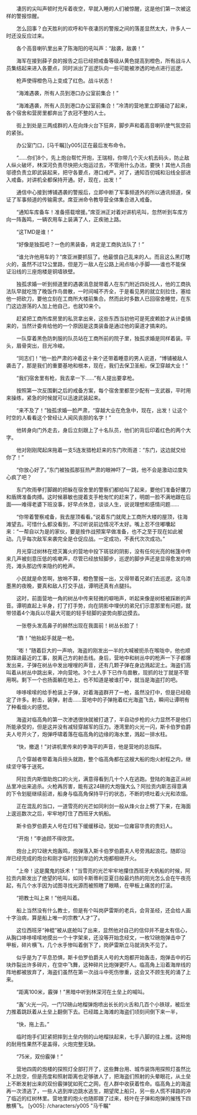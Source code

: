　　凄厉的尖叫声顿时充斥着夜空，早就入睡的人们被惊醒，这是他们第一次被这样的警报惊醒。

　　怎么回事？白天胜利的欢呼和午夜凄厉的警报之间的落差显然太大，许多人一时还没反应过来。

　　各个高音喇叭里出来了陈海阳的吼叫声：“敌袭，敌袭！”

　　海军在接到薛子良的报告之后已经把戒备等级从黄色提高到橙色，所有战斗人员集结起来进入各要点，同时派出了巡逻队向一些可能被渗透的地点进行巡逻。

　　枪声使得橙色马上变成了红色。战斗状态！

　　“海滩遇袭，所有人员到港口办公室前集合！”

　　“海滩遇袭，所有人员到港口办公室前集合！”冷清的营地里立即骚动了起来，各个宿舍和营房里都奔出了衣冠不整的人士。

　　街上到处是三两成群的人在向烽火台下狂奔，脚步声和着高音喇叭使气氛空前的紧张。

　　办公室门口，[马千瞩][y005]正在最后发布命令。

　　“……你们8个，先上炮台帮忙开炮，王瑞相，你带几个灭火机去码头，防止敌人纵火破坏，林深河负责尽快把火炮运过去，不管用什么办法，要快！其他人员由邬德负责立即武装起来，把守各要点，港口戒严。对了，通知百仞城和沿线全部进入戒备。对讲机全都保持开通。好，现在，出发！”

　　通信中心接到博铺遇袭的警报后，立即中断了军事频道外的所以通讯频道，保证了军事频道的传输需求。席亚洲命令教导营全体集合进入戒备。

　　“通知车库备车！准备搭载增援。”席亚洲正对着对讲机吼叫，忽然听到车库方向一阵轰鸣，一辆农用车上装满了人，正疾驰上路。

　　“这TMD是谁！”

　　“好像是独孤吧？一色的黑装备，肯定是工商执法队了！”

　　“谁允许他用车的？”席亚洲要抓狂了。他最恨自己乱来的人。而且这么黑灯瞎火的，虽然不过12公里路，但是万一敌人在公路上闹点啥小手脚——谁也不能保证沿线的三座炮楼是铜墙铁壁。

　　独孤求婚一听到频道里的遇袭消息就带着人在东门附近四处找人，他的工商执法队早就吃饱了晚饭作鸟兽散，一时间喊不齐全，于是看见男的就立刻拉住，塞给他一把砍刀，要他立刻在工商所大楼前集合。然而此时多数人已回宿舍睡觉，在东门这边游荡的人加上他自己，也就10来个。

　　赶紧把工商所库房里的私货拿出来，这些东西当初他可是死皮赖脸才从计委搞来的，当然计委肯给他的一个原因是这类装备是通过他的渠道才搞来的。

　　一队穿着黑色防刺服的队员站在工商所前的院子里，独孤求婚是同样着装。平头，眉骨突出，目光冷峻。

　　“同志们！”他一脸严肃的冲着这十来个还带着睡意的男人说道，“博铺被敌人袭击了，那是我们的重要基地和根本，现在，我们去保卫圣船，保卫穿越大业！”

　　“我们宿舍里有枪，我去拿一下……”有人提出要拿枪。

　　按照第一次反围剿之后的戒备方案，每个宿舍里都至少配有一支武器，平时用来操练，紧急的时候就可以迅速武装起来。

　　“来不及了！”独孤求婚一脸严肃，“穿越大业在危急中，现在，出发！让这个时空的人看看这个曾经让人闻风丧胆的名字！”

　　他转身向门外走去，身后立刻跟上了十名队员，他们的背后印着红色的两个大字。

　　他对刚刚爬起床拖着一支5连发猎枪赶来的东门吹雨道：“东门，这边就交给你了！”

　　“你放心好了。”东门被独孤那狂热严肃的眼神吓了一跳，他不会是激动过度失心疯了吧？

　　东门吹雨拳打脚踢的把躲在宿舍里的警察们都给叫了起来，要他们准备好腰刀和盾牌准备肉搏。这时候慕敏也提着支手枪匆忙的赶来了，明朗一脸不满地跟在后面——难得老婆下班没事，好早点休息，谈谈人生，说说理想和感情问题……

　　“你带着警察戒备，我去屋顶看看。”说着东门就爬上工商所大楼的屋顶，往海滩望去。可惜什么都没看到，不过听说前边情况不太好。嘴上忍不住嘟囔起来：“一帮自以为是的家伙，要是按作战预案早做准备，也不之至于现在如此被动。几乎每次敌军来袭完全是仓促应战。一定成功，不表代次次成功。”

　　月光穿过树林在熄灭篝火的营地中投下斑驳的阴影，没有任何光亮的帐篷中传来几声被刻意压低的咳嗽声，尽管已经放轻脚步，巡逻的脚步声还是显得愈发的响亮，滩头那边传来隐约的枪声。

　　小民就是命苦啊，放哨不算，橙色警报一出，又得带着兄弟们去巡逻。这乌漆墨黑的夜晚，要真和敌人打交手战，谭明还真有点腿抖。

　　这时，前面营地一角的树丛中传来轻微的噼啪声，听起来像是树枝被踩断的声音。谭明直起上半身，打了打手势，向在阴影中埋伏的弟兄们示意那里有问题，就带领着4个海兵以尽最大可能的轻手轻脚的姿势向那边摸去。

　　一张卷头发高鼻子的赫然出现在我面前！树丛长脸了！

　　“靠！”他抬起手就是一枪。

　　“嘭！”随着巨大的一声响，海盗的刚发出一半的大喊被扼杀在喉咙中，他也顺势蹿进最近的工事，脱离己方的射击线。身后，营地中和树丛中的枪声一下子都爆发出来，子弹在树丛中发出嗖嗖的声音，还有几颗子弹在身边溅起泥土。海盗们高叫着从树丛中跳出来，冲向营地。3个土人手下已作鸟兽散，现抓的壮丁就是不管用啊。剩下一个也扬面躺在地上，也不知道是被谁打中，就当是海盗打的吧。

　　哆哆嗦嗦的给手枪装上子弹，对着海盗群开了一枪，虽然没打中，但是已经稳定了许多。射击，装弹，射击……营地中的子弹拖着红光海盗飞去，瞬间让谭明有了种看烟火的感觉。

　　海盗对临高角的第一次渗透很快就被打退了，半自动步枪的火力显然不是他们所能承受的，但是这并没有减轻穿越军的压力。港湾里的火光一闪，斯卡伯罗伯爵夫人号开火了，炮弹呼啸着落在临高角的边缘的海水里，溅起一排水柱。

　　“快，撤退！”对讲机里传来的李海平的声音，他是营地的总指挥。

　　几个穿越者带着海兵扭头就跑，整个临高角都在这艘大船的炮火射程之内，继续坚守等于送死。

　　阿拉贡内斯借助炮口的火光，满意得看到几十个人在逃跑。登陆的海盗正从树丛里冲出来追杀。火枪再厉害，能有这24磅的大炮强大么？阿拉贡内斯志得意满的下令划艇继续前进，船身与临高角保持平行的状态，不断的喷吐着火光和浓烟。

　　正在混乱的当口，一道雪亮的光芒如同利剑一般从烽火台上劈了下来，在海面上逡巡数次之后，牢牢地盯住了西班牙大帆船。

　　斯卡伯罗伯爵夫人号在灯柱下缓缓移动，犹如一位雍容华贵的贵妇人。

　　“开炮！”李迪顾不得欣赏。

　　炮台上的12磅大炮轰鸣，炮弹落入斯卡伯罗伯爵夫人号旁溅起浪花。随即沿岸已经完成的炮台和刚才临时拉到岸边的大炮都相继开火。

　　“上帝！这是魔鬼的妖术！”当雪亮的光芒牢牢地攥住西班牙大帆船的时候，阿拉贡内斯发出了绝望的吼叫，如同卡斯蒂利亚夏日般最灼热的阳光怎么会在午夜亮起，有几个水手因为试图寻找光源而被照瞎了眼睛，在甲板上痛苦的打滚。

　　“把教士叫上来！”他吼叫着。

　　船上当然没有什么教士，但是有个叫岗萨雷斯的老兵，会背圣经，还会给人画十字治病，算是船上唯一的宗教“人才”了。

　　这位西班牙“神棍”被从底舱叫了出来，显然他对自己的信仰并不是太有信心，从胸口哆哆嗦嗦地摸出一个十字架来，还没等开始念经文，一枚12磅炮弹击中了甲板，碎片横飞，几个水手惨叫着倒下了，岗萨雷斯立马就消失不见了。

　　似乎是为了平息恐惧，斯卡伯罗伯爵夫人号的大炮都开始轰击，炮弹击中的石块炸裂出许多碎片，在空中飞舞，这种碎片比炮弹更吓人。临高角上沿着海岸线的阵地都被放弃了，海盗们虽然在第一次战斗中死伤惨重，这会又不顾生死的涌了上来。

　　“距离100米，霰弹！”黑暗中听到林深河在土垒上的喊叫。

　　“轰”火光一闪，一门12磅山地榴弹炮喷出长长的火舌和几百个小铁球，被后坐力推着跳跃着从土垒上翻倒下去。已经踏上海滩的海盗们顷刻间倒下来一半，

　　“快，拖上去。”

　　临时炮手们赶紧把摔到土垒内侧的山地榴扶起来，七手八脚的往上推。这种炮的耐用性果然不是盖得，火炮完整无缺。

　　“75米，双份霰弹！”

　　营地四周的炮楼的探照灯全部打开了，这些舞台用、城市装饰用探照灯虽然比不上防空，但是亮度和照射距离也足够骇人了，把海盗们照射的头晕眼花，从土垒上不断发射出来的双份霰弹犹如死亡之网，在人群中收获着性命。临高角上的海盗再一次溃逃了，一些人逃到岸边跳水逃生，期望爬上船只，另一些人慌不择路的冲了临近的红树林里。营地里的炮火也随即跟了过来，枝叶在子弹和炮弹的摧残下四散横飞。
[y005]: /characters/y005 "马千瞩"
